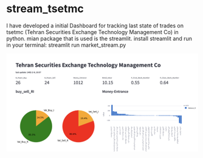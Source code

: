 # stream_tsetmc

I have developed a initial Dashboard for tracking last state of trades on tsetmc (Tehran Securities Exchange Technology Management Co) in python. mian package that is used is the streamlit.
install streamlit and run in your terminal: streamlit run market_stream.py

![Screen](stream_screen.png)
